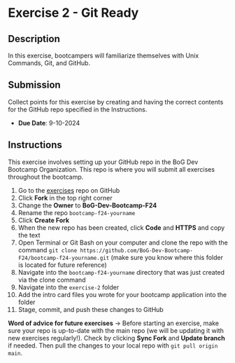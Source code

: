 # Exercise 2 - Git Ready

## Description

In this exercise, bootcampers will familiarize themselves with Unix Commands, Git, and GitHub.

## Submission

Collect points for this exercise by creating and having the correct contents for the GitHub repo specified in the Instructions.

- **Due Date**: 9-10-2024

## Instructions

This exercise involves setting up your GitHub repo in the BoG Dev Bootcamp Organization. This repo is where you will submit all exercises throughout the bootcamp.

1. Go to the [exercises](https://github.com/BoG-Dev-Bootcamp-F24/exercises) repo on GitHub
2. Click **Fork** in the top right corner
3. Change the **Owner** to **BoG-Dev-Bootcamp-F24**
4. Rename the repo `bootcamp-f24-yourname`
5. Click **Create Fork**
6. When the new repo has been created, click **Code** and **HTTPS** and copy the text
7. Open Terminal or Git Bash on your computer and clone the repo with the command `git clone https://github.com/BoG-Dev-Bootcamp-F24/bootcamp-f24-yourname.git` (make sure you know where this folder is located for future reference)
8. Navigate into the `bootcamp-f24-yourname` directory that was just created via the clone command
9. Navigate into the `exercise-2` folder
10. Add the intro card files you wrote for your bootcamp application into the folder
11. Stage, commit, and push these changes to GitHub

**Word of advice for future exercises** -> Before starting an exercise, make sure your repo is up-to-date with the main repo (we will be updating it with new exercises regularly!). Check by clicking **Sync Fork** and **Update branch** if needed. Then pull the changes to your local repo with `git pull origin main`.
